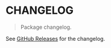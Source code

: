 # CHANGELOG

> Package changelog.

See [GitHub Releases](https://github.com/stdlib-js/random-streams-chi/releases) for the changelog.